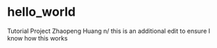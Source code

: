 # hello_world
Tutorial Project
Zhaopeng Huang
n/ this is an additional edit to ensure I know how this works

